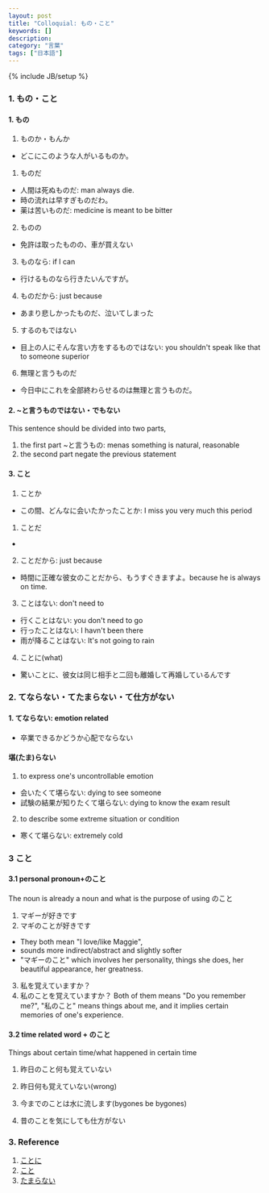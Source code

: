 ```yaml
---
layout: post
title: "Colloquial: もの・こと"
keywords: []
description: 
category: "言葉"
tags: ["日本語"]
---
```

{% include JB/setup %}

### 1. もの・こと

#### 1. もの
1. ものか・もんか
- どこにこのような人がいるものか。

1. ものだ
- 人間は死ぬものだ: man always die.
- 時の流れは早すぎものだわ。
- 薬は苦いものだ: medicine is meant to be bitter

2. ものの
- 免許は取ったものの、車が買えない

3. ものなら: if I can
- 行けるものなら行きたいんですが。

4. ものだから: just because
- あまり悲しかったものだ、泣いてしまった

5. するのもではない
- 目上の人にそんな言い方をするものではない: you shouldn't speak like that to
  someone superior

6. 無理と言うものだ
- 今日中にこれを全部終わらせるのは無理と言うものだ。

#### 2. ~と言うものではない・でもない
This sentence should be divided into two parts, 
1. the first part ~と言うもの: menas something is natural, reasonable
2. the second part negate the previous statement


#### 3. こと
1. ことか
- この間、どんなに会いたかったことか: I miss you very much this period

1. ことだ
- 
2. ことだから: just because
- 時間に正確な彼女のことだから、もうすぐきますよ。because he is always on time.

3. ことはない: don't need to 

- 行くことはない: you don't need to go
- 行ったことはない: I havn't been there
- 雨が降ることはない: It's not going to rain

4. ことに(what)
- 驚いことに、彼女は同じ相手と二回も離婚して再婚しているんです



### 2. てならない・てたまらない・て仕方がない


#### 1. てならない: emotion related
- 卒業できるかどうか心配でならない

#### 堪(たま)らない
1. to express one's uncontrollable emotion
- 会いたくて堪らない: dying to see someone
- 試験の結果が知りたくて堪らない: dying to know the exam result

2. to describe some extreme situation or condition
- 寒くて堪らない: extremely cold

### 3 こと　

#### 3.1 personal pronoun+のこと
The noun is already a noun and what is the purpose of using のこと
1. マギーが好きです
2.  マギのことが好きです
- They both mean "I love/like Maggie",
- sounds more indirect/abstract and slightly softer
- "マギーのこと" which involves her personality, things she does, her beautiful appearance, her
  greatness.

3. 私を覚えていますか？
4. 私のことを覚えていますか？
Both of them means "Do you remember me?", "私のこと" means things about me, and it implies certain
memories of one's experience.

#### 3.2 time related word + のこと
Things about certain time/what happened in certain time

1. 昨日のこと何も覚えていない
2. 昨日何も覚えていない(wrong)

3. 今までのことは水に流します(bygones be bygones)
4. 昔のことを気にしても仕方がない




### 3. Reference
1. [ことに](http://maggiesensei.com/2017/08/22/%e3%81%93%e3%81%a8%e3%81%ab%e3%81%aa%e3%82%8b%e3%81%99%e3%82%8b-koto-ni-naru-%e3%82%88%e3%81%86%e3%81%ab%e3%81%aa%e3%82%8b%e3%81%99%e3%82%8b-you-ni-narusuru/)
2. [こと](http://maggiesensei.com/2019/03/04/how-to-use-noun-%e3%81%ae%e3%81%93%e3%81%a8-no-koto-%e3%81%ae%e3%81%93%e3%81%a8%e3%81%a0%e3%81%8b%e3%82%89-no-koto-dakara-%e3%81%ae%e3%81%93%e3%81%a8%e3%81%a0%e3%81%97-no-koto-dashi/)
3. [たまらない](http://maggiesensei.com/2017/05/15/how-to-use-%e3%81%9f%e3%81%be%e3%82%89%e3%81%aa%e3%81%84-tamaranai/)


